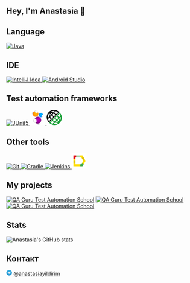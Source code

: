 ## Hey, I'm Anastasia 👋

## Language
<a href="https://www.w3schools.com/java/"> <img src="https://cdn.jsdelivr.net/gh/devicons/devicon@latest/icons/java/java-original.svg" title="Java" alt="Java" width="50" height="50"/> </a> 

## IDE
<a href="https://www.jetbrains.com/idea/"> <img src="https://cdn.jsdelivr.net/gh/devicons/devicon@latest/icons/intellij/intellij-original.svg" title="IntelliJ Idea" alt="IntelliJ Idea" width="40" height="40"/> </a>
<a href="https://developer.android.com/studio"> <img src="https://cdn.jsdelivr.net/gh/devicons/devicon@latest/icons/androidstudio/androidstudio-original.svg" title="Android Studio" alt="Android Studio" width="40" height="40"/> </a> 

## Test automation frameworks
<a href="https://junit.org/junit5"> <img src="https://cdn.jsdelivr.net/gh/devicons/devicon@latest/icons/junit/junit-original.svg" title="JUnit5" alt="JUnit5" width="40" height="40"/> </a>
<a href="https://selenide.org"> <img src="icons/selenide.png" title="Selenide" alt="Selenide" width="40" height="40"/> </a>
<a href="https://rest-assured.io/"> <img src="icons/rest_assured.png" title="REST-assured" alt="REST-assured" width="40" height="40"/> </a>

## Other tools
<a href="https://git-scm.com/"> <img src="https://cdn.jsdelivr.net/gh/devicons/devicon@latest/icons/git/git-original.svg" title="Git" alt="Git" width="40" height="40"/> </a> 
<a href="https://gradle.org"> <img src="https://cdn.jsdelivr.net/gh/devicons/devicon@latest/icons/gradle/gradle-original.svg" title="Gradle" alt="Gradle" width="40" height="40"/> </a>
<a href="https://www.jenkins.io"> <img src="https://cdn.jsdelivr.net/gh/devicons/devicon@latest/icons/jenkins/jenkins-original.svg" title="Jenkins" alt="Jenkins" width="40" height="40"/> </a>
<a href="https://allurereport.org/"> <img src="icons/allure_report.svg" title="Allure report" alt="Allure report" width="40" height="40"/> </a>

## My projects
[![QA Guru Test Automation School](https://github-readme-stats.vercel.app/api/pin/?username=anastasia-yildirim&repo=bookstore-ui-tests&title_color=182D71&text_color=182D71&icon_color=B07219&bg_color=D3E2FD)](https://github.com/anastasia-yildirim/bookstore-ui-tests)
[![QA Guru Test Automation School](https://github-readme-stats.vercel.app/api/pin/?username=anastasia-yildirim&repo=resreq-api-tests&title_color=182D71&text_color=182D71&icon_color=B07219&bg_color=D3E2FD)](https://github.com/anastasia-yildirim/resreq-api-tests)
[![QA Guru Test Automation School](https://github-readme-stats.vercel.app/api/pin/?username=anastasia-yildirim&repo=mobile&title_color=182D71&text_color=182D71&icon_color=B07219&bg_color=D3E2FD)](https://github.com/anastasia-yildirim/mobile)

## Stats
![Anastasia's GitHub stats](https://github-readme-stats.vercel.app/api?username=anastasia-yildirim&show_icons=true&bg_color=D3E2FD&title_color=182D71&text_color=182D71&icon_color=B07219)

## Контакт 
<img src="icons/telegram.png" title="Telegram" alt="Telegram" width="15" height="15"/> [@anastasiayildirim](https://t.me/anastasiayildirim)
